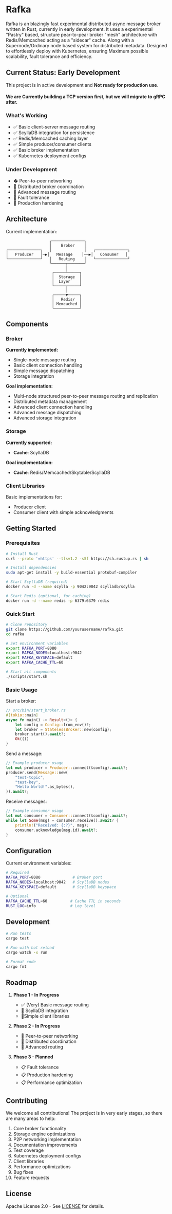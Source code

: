 # Rafka

Rafka is an blazingly fast experimental distributed async message broker written in Rust, currently in early development. It uses a experimental "Pastry" based, structure pear-to-pear broker "mesh" architecture with Redis/Memcached acting as a "sidecar" cache. Along with a Supernode/Ordinary node based system for distributed metadata. Designed to effortlessly deploy with Kubernetes, ensuring Maximum possible scalability, fault tolerance and efficiency.

## Current Status: Early Development

This project is in active development and **Not ready for production use**. 

#### We are Currently building a TCP version first, but we will migrate to gRPC after.

### What's Working

- ✅ Basic client-server message routing
- ✅ ScyllaDB integration for persistence
- ✅ Redis/Memcached caching layer
- ✅ Simple producer/consumer clients
- ✅ Basic broker implementation
- ✅ Kubernetes deployment configs

### Under Development

- � Peer-to-peer networking
- 🚧 Distributed broker coordination
- 🚧 Advanced message routing
- 🚧 Fault tolerance
- 🚧 Production hardening

## Architecture

Current implementation:

```plaintext
                   ┌──────────────┐
                   │    Broker    │
┌──────────────┐   │              │   ┌──────────────┐
│   Producer   │─▶│   Message    │──▶│   Consumer   │
└──────────────┘   │   Routing    │   └──────────────┘
                   └──────┬───────┘
                          │
                    ┌─────┴─────┐
                    │  Storage  │
                    │  Layer    │
                    └─────┬─────┘
                          │                       
                    ┌─────▼─────┐           
                    │   Redis/  │           
                    │ Memcached │           
                    └───────────┘
```

## Components

### Broker
**Currently implemented:**
- Single-node message routing
- Basic client connection handling
- Simple message dispatching
- Storage integration

**Goal implementation:**
- Multi-node structured peer-to-peer message routing and replication
- Distributed metadata management
- Advanced client connection handling
- Advanced message dispatching
- Advanced storage integration

### Storage
**Currently supported:**
- **Cache**: ScyllaDB

**Goal implementation:**
- **Cache**: Redis/Memcached/Skytable/ScyllaDB

### Client Libraries
Basic implementations for:
- Producer client
- Consumer client with simple acknowledgments

## Getting Started

### Prerequisites

```bash
# Install Rust
curl --proto '=https' --tlsv1.2 -sSf https://sh.rustup.rs | sh

# Install dependencies
sudo apt-get install -y build-essential protobuf-compiler

# Start ScyllaDB (required)
docker run -d --name scylla -p 9042:9042 scylladb/scylla

# Start Redis (optional, for caching)
docker run -d --name redis -p 6379:6379 redis
```

### Quick Start

```bash
# Clone repository
git clone https://github.com/yourusername/rafka.git
cd rafka

# Set environment variables
export RAFKA_PORT=8080
export RAFKA_NODES=localhost:9042
export RAFKA_KEYSPACE=default
export RAFKA_CACHE_TTL=60

# Start all components
./scripts/start.sh
```

### Basic Usage

Start a broker:
```rust
// src/bin/start_broker.rs
#[tokio::main]
async fn main() -> Result<()> {
    let config = Config::from_env()?;
    let broker = StatelessBroker::new(config);
    broker.start().await?;
    Ok(())
}
```

Send a message:
```rust
// Example producer usage
let mut producer = Producer::connect(&config).await?;
producer.send(Message::new(
    "test-topic",
    "test-key",
    "Hello World!".as_bytes(),
)).await?;
```

Receive messages:
```rust
// Example consumer usage
let mut consumer = Consumer::connect(&config).await?;
while let Some(msg) = consumer.receive().await? {
    println!("Received: {:?}", msg);
    consumer.acknowledge(msg.id).await?;
}
```

## Configuration

Current environment variables:

```bash
# Required
RAFKA_PORT=8080              # Broker port
RAFKA_NODES=localhost:9042   # ScyllaDB nodes
RAFKA_KEYSPACE=default       # ScyllaDB keyspace

# Optional
RAFKA_CACHE_TTL=60          # Cache TTL in seconds
RUST_LOG=info               # Log level
```

## Development

```bash
# Run tests
cargo test

# Run with hot reload
cargo watch -x run

# Format code
cargo fmt
```

## Roadmap

1. **Phase 1 - In Progress**
   - ✅ (Very) Basic message routing
   - 🚧 ScyllaDB integration
   - 🚧Simple client libraries

2. **Phase 2 - In Progress**
   - 🚧 Peer-to-peer networking
   - 🚧 Distributed coordination
   - 🚧 Advanced routing

3. **Phase 3 - Planned**
   - 📋 Fault tolerance
   - 📋 Production hardening
   - 📋 Performance optimization

## Contributing

We welcome all contributions! The project is in very early stages, so there are many areas to help:

1. Core broker functionality
2. Storage engine optimizations
3. P2P networking implementation
4. Documentation improvements
5. Test coverage
6. Kubernetes deployment configs
7. Client libraries
8. Performance optimizations
9. Bug fixes
10. Feature requests

## License

Apache License 2.0 - See [LICENSE](./LICENSE) for details.
```